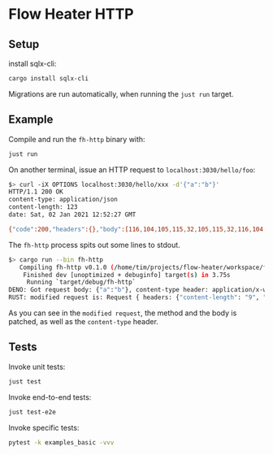 # Flow Heater HTTP

## Setup
install sqlx-cli:
```bash
cargo install sqlx-cli
```

Migrations are run automatically, when running the `just run` target.

## Example
Compile and run the `fh-http` binary with:

```bash
just run
```

On another terminal, issue an HTTP request to `localhost:3030/hello/foo`:

```bash
$> curl -iX OPTIONS localhost:3030/hello/xxx -d'{"a":"b"}'
HTTP/1.1 200 OK
content-type: application/json
content-length: 123
date: Sat, 02 Jan 2021 12:52:27 GMT

{"code":200,"headers":{},"body":[116,104,105,115,32,105,115,32,116,104,101,32,112,97,116,99,104,101,100,32,98,111,100,121]}
```

The `fh-http` process spits out some lines to stdout.
```bash
$> cargo run --bin fh-http
   Compiling fh-http v0.1.0 (/home/tim/projects/flow-heater/workspace/fh-http)
    Finished dev [unoptimized + debuginfo] target(s) in 3.75s
     Running `target/debug/fh-http`
DENO: Got request body: {"a":"b"}, content-type header: application/x-www-form-urlencoded, method: OPTIONS
RUST: modified request is: Request { headers: {"content-length": "9", "user-agent": "curl/7.58.0", "accept": "*/*", "content-type": "application/json", "host": "localhost:3030"}, body: "this is the patched body", method: "POST", path: "/hello/xxx", query: "" }
```

As you can see in the `modified request`, the method and the body is patched, as well as the `content-type` header.


## Tests
Invoke unit tests:
```bash
just test
```

Invoke end-to-end tests:
```bash
just test-e2e
```

Invoke specific tests:
```bash
pytest -k examples_basic -vvv
```

